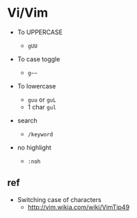 # Vi/Vim

* To UPPERCASE
  * `gUU`
* To case toggle
  * `g~~`
* To lowercase
  * `guu` or `guL`
  * 1 char `gul`

* search
  * `/keyword`
* no highlight
  * `:noh`


## ref
* Switching case of characters
  * http://vim.wikia.com/wiki/VimTip49